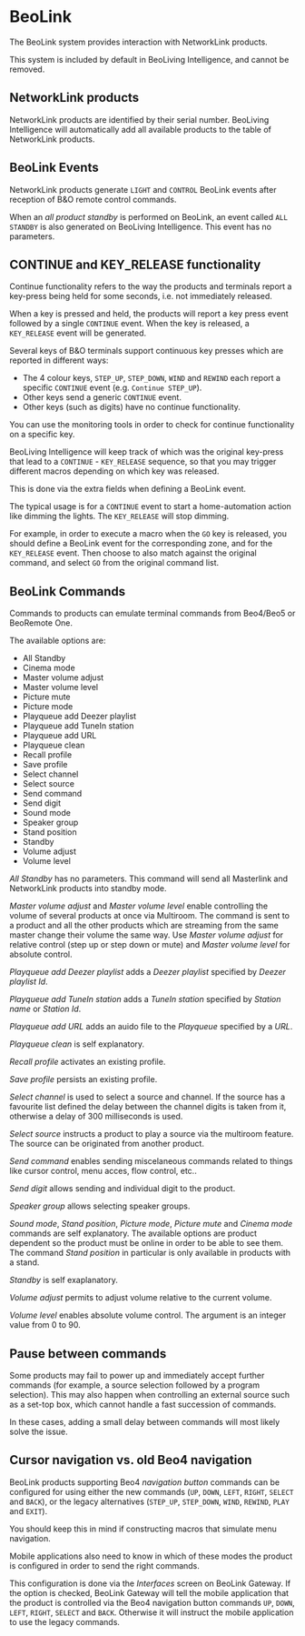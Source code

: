 BeoLink
=======

The BeoLink system provides interaction with NetworkLink products.

This system is included by default in BeoLiving Intelligence, and cannot be
removed.

NetworkLink products
--------------------

NetworkLink products are identified by their serial number. BeoLiving Intelligence will automatically add all available products to the table of
NetworkLink products.

BeoLink Events
--------------

NetworkLink products generate `LIGHT` and `CONTROL` BeoLink events after reception of B&O remote control commands.

When an *all product standby* is performed on BeoLink, an event called
`ALL STANDBY` is also generated on BeoLiving Intelligence. This event has no
parameters.

CONTINUE and KEY_RELEASE functionality
---------------------------------------

Continue functionality refers to the way the products and terminals
report a key-press being held for some seconds, i.e. not immediately
released.

When a key is pressed and held, the products will report a key press
event followed by a single `CONTINUE` event. When the key is released, a
`KEY_RELEASE` event will be generated.

Several keys of B&O terminals support continuous key
presses which are reported in different ways:

-   The 4 colour keys, `STEP_UP`, `STEP_DOWN`, `WIND` and `REWIND` each report
    a specific `CONTINUE` event (e.g. `Continue STEP_UP`).
-   Other keys send a generic `CONTINUE` event.
-   Other keys (such as digits) have no continue functionality.

You can use the monitoring tools in order to check for continue
functionality on a specific key.

BeoLiving Intelligence will keep track of which was the original key-press
that lead to a `CONTINUE` - `KEY_RELEASE` sequence, so that you may
trigger different macros depending on which key was released.

This is done via the extra fields when defining a BeoLink event.

The typical usage is for a `CONTINUE` event to start a home-automation
action like dimming the lights. The `KEY_RELEASE` will stop dimming.

For example, in order to execute a macro when the `GO` key is released,
you should define a BeoLink event for the corresponding zone, and for
the `KEY_RELEASE` event. Then choose to also match against the original
command, and select `GO` from the original command list.

BeoLink Commands
----------------

Commands to products can emulate terminal commands from  Beo4/Beo5 or BeoRemote One.

The available options are:

 - All Standby
 - Cinema mode
 - Master volume adjust
 - Master volume level
 - Picture mute
 - Picture mode
 - Playqueue add Deezer playlist
 - Playqueue add TuneIn station
 - Playqueue add URL
 - Playqueue clean
 - Recall profile
 - Save profile
 - Select channel
 - Select source
 - Send command
 - Send digit
 - Sound mode
 - Speaker group
 - Stand position
 - Standby
 - Volume adjust
 - Volume level

*All Standby* has no parameters. This command will send all Masterlink
 and NetworkLink products into standby mode.

*Master volume adjust* and *Master volume level* enable controlling
the volume of several products at once via Multiroom. The command
is sent to a product and all the other products which are streaming
from the same master change their volume the same way. Use
*Master volume adjust* for relative control (step up or step down
or mute) and *Master volume level* for absolute control.

*Playqueue add Deezer playlist* adds a *Deezer playlist* specified by *Deezer playlist Id*.

*Playqueue add TuneIn station* adds a *TuneIn station* specified by *Station name* or *Station Id*.

*Playqueue add URL* adds an auido file to the *Playqueue* specified by a *URL*.

*Playqueue clean* is self explanatory.

*Recall profile* activates an existing profile. 

*Save profile* persists an existing profile.

*Select channel* is used to select a source and channel. If the source has
a favourite list defined the delay between the channel digits is taken from it,
otherwise a delay of 300 milliseconds is used.

*Select source* instructs a product to play a source via the multiroom
feature. The source can be originated from another product.

*Send command* enables sending miscelaneous commands related to
things like cursor control, menu acces, flow control, etc..

*Send digit* allows sending and individual digit to the product.

*Speaker group* allows selecting speaker groups.

*Sound mode*, *Stand position*, *Picture mode*, *Picture mute* and *Cinema mode*
 commands are self explanatory. The available options are
product dependent so the product must be online in order to be able
to see them. The command *Stand position* in particular is only available
 in products with a stand.

*Standby* is self exaplanatory.

*Volume adjust* permits to adjust volume relative to the current volume.

*Volume level* enables absolute volume control. The argument is an
integer value from 0 to 90.

## Pause between commands

Some products may fail to power up and immediately accept further
commands (for example, a source selection followed by a program
selection). This may also happen when controlling an external source
such as a set-top box, which cannot handle a fast succession of
commands.

In these cases, adding a small delay between commands will most likely
solve the issue.

## Cursor navigation vs. old Beo4 navigation

BeoLink products supporting Beo4 *navigation button* commands can be
configured for using either the new commands (`UP`, `DOWN`, `LEFT`, `RIGHT`,
`SELECT` and `BACK`), or the legacy alternatives (`STEP_UP`, `STEP_DOWN`,
`WIND`, `REWIND`, `PLAY` and `EXIT`).

You should keep this in mind if constructing macros that simulate menu navigation.

Mobile applications also need to know in which of these modes the
product is configured in order to send the right commands.

This configuration is done via the *Interfaces* screen on BeoLink
Gateway. If the option is checked, BeoLink Gateway will tell the
mobile application that the product is controlled via the Beo4
navigation button commands `UP`, `DOWN`, `LEFT`, `RIGHT`, `SELECT` and
`BACK`. Otherwise it will instruct the mobile application to use the
legacy commands.
